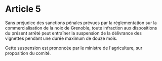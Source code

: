 # Article 5

Sans préjudice des sanctions pénales prévues par la réglementation sur la commercialisation de la noix de Grenoble, toute infraction aux dispositions du présent arrêté peut entraîner la suspension de la délivrance des vignettes pendant une durée maximum de douze mois.

Cette suspension est prononcée par le ministre de l'agriculture, sur proposition du comité.
